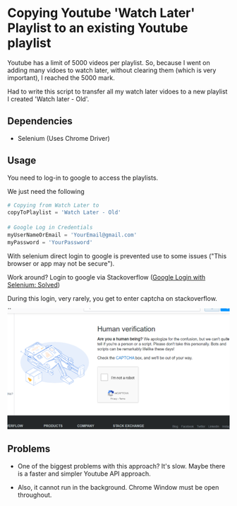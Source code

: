 # Copying Youtube 'Watch Later' Playlist to an existing Youtube playlist

Youtube has a limit of 5000 videos per playlist. 
So, because I went on adding many vidoes to watch later, without clearing them (which is very important), I reached the 5000 mark. 

Had to write this script to transfer all my watch later vidoes to a new playlist I created 'Watch later - Old'. 

## Dependencies
- Selenium (Uses Chrome Driver)

## Usage
You need to log-in to google to access the playlists. 

We just need the following
```python
# Copying from Watch Later to
copyToPlaylist = 'Watch Later - Old'

# Google Log in Credentials
myUserNameOrEmail = 'YourEmail@gmail.com'
myPassword = 'YourPassword'
```

With selenium direct login to google is prevented use to some issues ("This browser or app may not be secure"). 

Work around? Login to google via Stackoverflow ([Google Login with Selenium: Solved](https://medium.com/@hostapandey/google-login-with-selenium-solved-f58873af5de9))

During this login, very rarely, you get to enter captcha on stackoverflow. 

![Captcha](captcha.png)

## Problems
- One of the biggest problems with this approach? 
It's slow. Maybe there is a faster and simpler Youtube API approach. 

- Also, it cannot run in the background. Chrome Window must be open throughout. 
